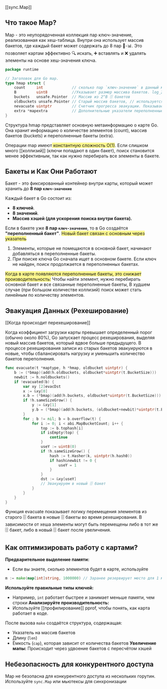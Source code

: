 
[[sync.Map]]

## Что такое Map?

Map - это неупорядоченная коллекция пар ключ-значение, реализованная как хеш-таблица. Внутри она использует массив  бакетов, где каждый бакет может содержать до 8 пар 🔑-📊. Это позволяет картам эффективно 🔍 искать, ➕ вставлять и ❌ удалять элементы на основе хеш-значения ключа.

```go
package runtime

// Заголовок для Go map.
type hmap struct {
    count     int             // сколько пар `ключ-значение` в данный момент содержится в карте.
    B         uint8           //Указывает размер массива бакетов. log_2 от количества 🗄️ бакетов
    buckets   unsafe.Pointer  // Массив из 2^B 🗄️ бакетов
    oldbuckets unsafe.Pointer // Старый массив бакетов,	// используется при рехешировании
	nevacuate uintptr         // Счетчик прогресса эвакуации. Показывает, сколько бакетов уже перенесено из `oldbuckets` в новые `buckets`
    extra *mapextra           // Дополнительные указатели переполненные бакеты
}
```

Структура hmap представляет основную метаинформацию о карте Go. Она хранит информацию о количестве элементов (count), массив бакетов (buckets) и переполненные бакеты (extra).

Операции map имеют<span style="background:#fff88f"> константную сложность O(1)</span>. Если слишком много [[коллизий]] (ключи попадают в один бакет), поиск становится менее эффективным, так как нужно перебирать все элементы в бакете.


## Бакеты и Как Они Работают

Бакет - это фиксированный контейнер внутри карты, который может хранить до **8 пар `ключ-значение`**

Каждый бакет в Go состоит из:
- **8 ключей**.
- **8 значений**.
- **Массив хэшей (для ускорения поиска внутри бакета).**


Если в бакете уже **8 пар `ключ-значение`**, то в Go создаётся **"переполненный бакет"**. <span style="background:#fff88f">Новый бакет связан с основным через указатель</span>
1. Элементы, которые не помещаются в основной бакет, начинают добавляться в переполненные бакеты.
2.  При поиске ключа Go сначала ищет в основном бакете. Если ключ не найден, поиск продолжается в переполненных бакетах.

<span style="background:#fff88f">Когда в карте появляются переполненные бакеты, это снижает производительность:</span> Чтобы найти элемент, нужно перебирать основной бакет и все связанные переполненные бакеты, В худшем случае (при большом количестве коллизий) поиск может стать линейным по количеству элементов.

## Эвакуация Данных (Рехеширование)

[[Когда происходит перехеширование]]

Когда коэффициент загрузки карты превышает определенный порог (обычно около 80%), Go запускает процесс рехеширования, выделяя новый массив бакетов, который вдвое больше предыдущего. В процессе рехеширования записи из старых бакетов эвакуируются в новые, чтобы сбалансировать нагрузку и уменьшить количество бакетов переполнения.

```go
func evacuate(t *maptype, h *hmap, oldbucket uintptr) {
    b := (*bmap)(add(h.oldbuckets, oldbucket*uintptr(t.BucketSize)))
    newbit := h.noldbuckets()
    if !evacuated(b) {
        var xy [2]evacDst
        x := &xy[0]
        x.b = (*bmap)(add(h.buckets, oldbucket*uintptr(t.BucketSize)))
        if !h.sameSizeGrow() {
            y := &xy[1]
            y.b = (*bmap)(add(h.buckets, (oldbucket+newbit)*uintptr(t.BucketSize)))
        }
        for ; b != nil; b = b.overflow(t) {
            for i := 0; i < abi.MapBucketCount; i++ {
                top := b.tophash[i]
                if isEmpty(top) {
                    continue
                }
                useY := uint8(0)
                if !h.sameSizeGrow() {
                    hash := t.Hasher(k, uintptr(h.hash0))
                    if hash&newbit != 0 {
                        useY = 1
                    }
                }
                dst := &xy[useY]
                // Эвакуируем в новый 🗄️ бакет
            }
        }
    }
}
```
Функция evacuate показывает логику перемещения элементов из старого 🗄️ бакета в новые 🗄️ бакеты во время рехеширования. В зависимости от хеша элементы могут быть перемещены либо в тот же 🗄️ бакет, либо в новый 🗄️ бакет после увеличения.
## Как оптимизировать работу с картами?

**Предварительное выделение памяти:**
- Если вы знаете, сколько элементов будет в карте, используйте
```go
m := make(map[int]string, 1000000) // Заранее резервирует место для 1 миллиона записей
```
 **Используйте правильные типы ключей:**
 - Например, `int` работает быстрее и занимает меньше памяти, чем строки
 **Анализируйте производительность:**
 - Используйте [[профилирование]] pprof, чтобы понять, как карта работает в коде.

После вызова `make` создаётся структура, содержащая:
- Указатель на массив бакетов
- Длину (`len`)
- Ёмкость (`cap`), которая зависит от количества бакетов
**Увеличение мапы:** Происходит через удвоение бакетов с пересчётом хэшей

## Небезопасность для конкурентного доступа

Map не безопасна для конкурентного доступа из нескольких горутин. Используйте `sync.Map` или мьютексы для синхронизации
